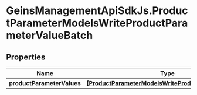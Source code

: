 # GeinsManagementApiSdkJs.ProductParameterModelsWriteProductParameterValueBatch

## Properties

Name | Type | Description | Notes
------------ | ------------- | ------------- | -------------
**productParameterValues** | [**[ProductParameterModelsWriteProductParameterValue]**](ProductParameterModelsWriteProductParameterValue.md) |  | [optional] 


